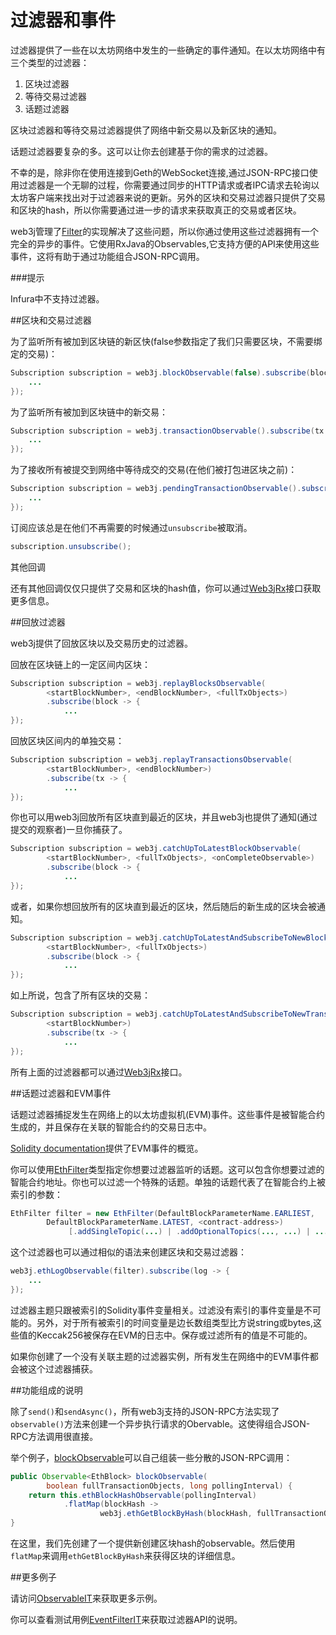# 过滤器和事件

过滤器提供了一些在以太坊网络中发生的一些确定的事件通知。在以太坊网络中有三个类型的过滤器：

1. 区块过滤器
2. 等待交易过滤器
3. 话题过滤器

区块过滤器和等待交易过滤器提供了网络中新交易以及新区块的通知。

话题过滤器要复杂的多。这可以让你去创建基于你的需求的过滤器。

不幸的是，除非你在使用连接到Geth的WebSocket连接,通过JSON-RPC接口使用过滤器是一个无聊的过程，你需要通过同步的HTTP请求或者IPC请求去轮询以太坊客户端来找出对于过滤器来说的更新。另外的区块和交易过滤器只提供了交易和区块的hash，所以你需要通过进一步的请求来获取真正的交易或者区块。

web3j管理了[Filter](https://github.com/web3j/web3j/blob/master/core/src/main/java/org/web3j/protocol/core/filters/Filter.java)的实现解决了这些问题，所以你通过使用这些过滤器拥有一个完全的异步的事件。它使用RxJava的Observables,它支持方便的API来使用这些事件，这将有助于通过功能组合JSON-RPC调用。

###提示

Infura中不支持过滤器。

##区块和交易过滤器

为了监听所有被加到区块链的新区快(false参数指定了我们只需要区块，不需要绑定的交易)：

```java
Subscription subscription = web3j.blockObservable(false).subscribe(block -> {
    ...
});
```

为了监听所有被加到区块链中的新交易：

```java
Subscription subscription = web3j.transactionObservable().subscribe(tx -> {
    ...
});
```

为了接收所有被提交到网络中等待成交的交易(在他们被打包进区块之前)：

```java
Subscription subscription = web3j.pendingTransactionObservable().subscribe(tx -> {
    ...
});
```

订阅应该总是在他们不再需要的时候通过`unsubscribe`被取消。

```java
subscription.unsubscribe();
```

其他回调

还有其他回调仅仅只提供了交易和区块的hash值，你可以通过[Web3jRx](https://github.com/web3j/web3j/blob/master/core/src/main/java/org/web3j/protocol/rx/Web3jRx.java)接口获取更多信息。

##回放过滤器

web3j提供了回放区块以及交易历史的过滤器。

回放在区块链上的一定区间内区块：

```java
Subscription subscription = web3j.replayBlocksObservable(
        <startBlockNumber>, <endBlockNumber>, <fullTxObjects>)
        .subscribe(block -> {
            ...
});
```

回放区块区间内的单独交易：

```java
Subscription subscription = web3j.replayTransactionsObservable(
        <startBlockNumber>, <endBlockNumber>)
        .subscribe(tx -> {
            ...
});
```

你也可以用web3j回放所有区块直到最近的区块，并且web3j也提供了通知(通过提交的观察者)一旦你捕获了。

```java
Subscription subscription = web3j.catchUpToLatestBlockObservable(
        <startBlockNumber>, <fullTxObjects>, <onCompleteObservable>)
        .subscribe(block -> {
            ...
});
```

或者，如果你想回放所有的区块直到最近的区块，然后随后的新生成的区块会被通知。

```java
Subscription subscription = web3j.catchUpToLatestAndSubscribeToNewBlocksObservable(
        <startBlockNumber>, <fullTxObjects>)
        .subscribe(block -> {
            ...
});
```

如上所说，包含了所有区块的交易：

```java
Subscription subscription = web3j.catchUpToLatestAndSubscribeToNewTransactionsObservable(
        <startBlockNumber>)
        .subscribe(tx -> {
            ...
});
```

所有上面的过滤器都可以通过[Web3jRx](https://github.com/web3j/web3j/blob/master/core/src/main/java/org/web3j/protocol/rx/Web3jRx.java)接口。

##话题过滤器和EVM事件

话题过滤器捕捉发生在网络上的以太坊虚拟机(EVM)事件。这些事件是被智能合约生成的，并且保存在关联的智能合约的交易日志中。

[Solidity documentation](http://solidity.readthedocs.io/en/develop/contracts.html#events)提供了EVM事件的概览。

你可以使用[EthFilter](https://github.com/web3j/web3j/blob/master/core/src/main/java/org/web3j/protocol/core/methods/request/EthFilter.java)类型指定你想要过滤器监听的话题。这可以包含你想要过滤的智能合约地址。你也可以过滤一个特殊的话题。单独的话题代表了在智能合约上被索引的参数：

```java
EthFilter filter = new EthFilter(DefaultBlockParameterName.EARLIEST,
        DefaultBlockParameterName.LATEST, <contract-address>)
             [.addSingleTopic(...) | .addOptionalTopics(..., ...) | ...];
```

这个过滤器也可以通过相似的语法来创建区块和交易过滤器：

```java
web3j.ethLogObservable(filter).subscribe(log -> {
    ...
});
```

过滤器主题只跟被索引的Solidity事件变量相关。过滤没有索引的事件变量是不可能的。另外，对于所有被索引的时间变量是边长数组类型比方说string或bytes,这些值的Keccak256被保存在EVM的日志中。保存或过滤所有的值是不可能的。

如果你创建了一个没有关联主题的过滤器实例，所有发生在网络中的EVM事件都会被这个过滤器捕获。

##功能组成的说明

除了`send()`和`sendAsync()`，所有web3j支持的JSON-RPC方法实现了`observable()`方法来创建一个异步执行请求的Obervable。这使得组合JSON-RPC方法调用很直接。

举个例子，[blockObservable](https://github.com/web3j/web3j/blob/master/core/src/main/java/org/web3j/protocol/rx/JsonRpc2_0Rx.java)可以自己组装一些分散的JSON-RPC调用：

```java
public Observable<EthBlock> blockObservable(
        boolean fullTransactionObjects, long pollingInterval) {
    return this.ethBlockHashObservable(pollingInterval)
            .flatMap(blockHash ->
                    web3j.ethGetBlockByHash(blockHash, fullTransactionObjects).observable());
}
```

在这里，我们先创建了一个提供新创建区块hash的observable。然后使用`flatMap`来调用`ethGetBlockByHash`来获得区块的详细信息。

##更多例子

请访问[ObservableIT](https://github.com/web3j/web3j/blob/master/integration-tests/src/test/java/org/web3j/protocol/core/ObservableIT.java)来获取更多示例。

你可以查看测试用例[EventFilterIT](https://github.com/web3j/web3j/blob/master/integration-tests/src/test/java/org/web3j/protocol/scenarios/EventFilterIT.java)来获取过滤器API的说明。